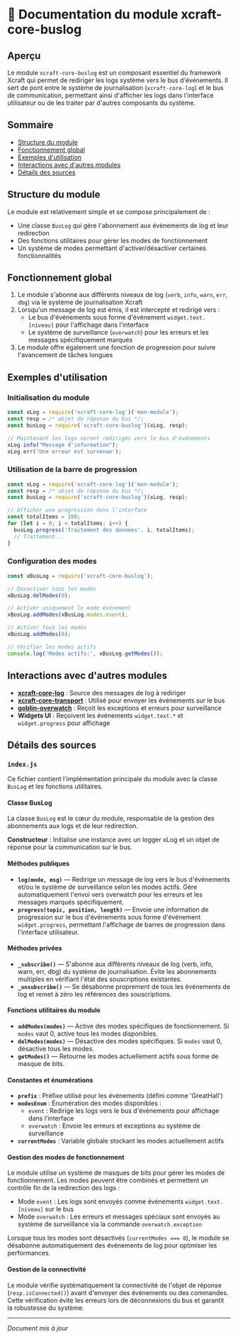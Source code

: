 # 📘 Documentation du module xcraft-core-buslog

## Aperçu

Le module `xcraft-core-buslog` est un composant essentiel du framework Xcraft qui permet de rediriger les logs système vers le bus d'événements. Il sert de pont entre le système de journalisation (`xcraft-core-log`) et le bus de communication, permettant ainsi d'afficher les logs dans l'interface utilisateur ou de les traiter par d'autres composants du système.

## Sommaire

- [Structure du module](#structure-du-module)
- [Fonctionnement global](#fonctionnement-global)
- [Exemples d'utilisation](#exemples-dutilisation)
- [Interactions avec d'autres modules](#interactions-avec-dautres-modules)
- [Détails des sources](#détails-des-sources)

## Structure du module

Le module est relativement simple et se compose principalement de :

- Une classe `BusLog` qui gère l'abonnement aux événements de log et leur redirection
- Des fonctions utilitaires pour gérer les modes de fonctionnement
- Un système de modes permettant d'activer/désactiver certaines fonctionnalités

## Fonctionnement global

1. Le module s'abonne aux différents niveaux de log (`verb`, `info`, `warn`, `err`, `dbg`) via le système de journalisation Xcraft
2. Lorsqu'un message de log est émis, il est intercepté et redirigé vers :
   - Le bus d'événements sous forme d'événement `widget.text.[niveau]` pour l'affichage dans l'interface
   - Le système de surveillance (`overwatch`) pour les erreurs et les messages spécifiquement marqués
3. Le module offre également une fonction de progression pour suivre l'avancement de tâches longues

## Exemples d'utilisation

### Initialisation du module

```javascript
const xLog = require('xcraft-core-log')('mon-module');
const resp = /* objet de réponse du bus */;
const busLog = require('xcraft-core-buslog')(xLog, resp);

// Maintenant les logs seront redirigés vers le bus d'événements
xLog.info("Message d'information");
xLog.err('Une erreur est survenue');
```

### Utilisation de la barre de progression

```javascript
const xLog = require('xcraft-core-log')('mon-module');
const resp = /* objet de réponse du bus */;
const busLog = require('xcraft-core-buslog')(xLog, resp);

// Afficher une progression dans l'interface
const totalItems = 100;
for (let i = 0; i < totalItems; i++) {
  busLog.progress('Traitement des données', i, totalItems);
  // Traitement...
}
```

### Configuration des modes

```javascript
const xBusLog = require('xcraft-core-buslog');

// Désactiver tous les modes
xBusLog.delModes(0);

// Activer uniquement le mode événement
xBusLog.addModes(xBusLog.modes.event);

// Activer tous les modes
xBusLog.addModes(0);

// Vérifier les modes actifs
console.log('Modes actifs:', xBusLog.getModes());
```

## Interactions avec d'autres modules

- **[xcraft-core-log]** : Source des messages de log à rediriger
- **[xcraft-core-transport]** : Utilisé pour envoyer les événements sur le bus
- **[goblin-overwatch]** : Reçoit les exceptions et erreurs pour surveillance
- **Widgets UI** : Reçoivent les événements `widget.text.*` et `widget.progress` pour affichage

## Détails des sources

### `index.js`

Ce fichier contient l'implémentation principale du module avec la classe `BusLog` et les fonctions utilitaires.

#### Classe BusLog

La classe `BusLog` est le cœur du module, responsable de la gestion des abonnements aux logs et de leur redirection.

**Constructeur** : Initialise une instance avec un logger xLog et un objet de réponse pour la communication sur le bus.

#### Méthodes publiques

- **`log(mode, msg)`** — Redirige un message de log vers le bus d'événements et/ou le système de surveillance selon les modes actifs. Gère automatiquement l'envoi vers overwatch pour les erreurs et les messages marqués spécifiquement.
- **`progress(topic, position, length)`** — Envoie une information de progression sur le bus d'événements sous forme d'événement `widget.progress`, permettant l'affichage de barres de progression dans l'interface utilisateur.

#### Méthodes privées

- **`_subscribe()`** — S'abonne aux différents niveaux de log (verb, info, warn, err, dbg) du système de journalisation. Évite les abonnements multiples en vérifiant l'état des souscriptions existantes.
- **`_unsubscribe()`** — Se désabonne proprement de tous les événements de log et remet à zéro les références des souscriptions.

#### Fonctions utilitaires du module

- **`addModes(modes)`** — Active des modes spécifiques de fonctionnement. Si `modes` vaut 0, active tous les modes disponibles.
- **`delModes(modes)`** — Désactive des modes spécifiques. Si `modes` vaut 0, désactive tous les modes.
- **`getModes()`** — Retourne les modes actuellement actifs sous forme de masque de bits.

#### Constantes et énumérations

- **`prefix`** : Préfixe utilisé pour les événements (défini comme 'GreatHall')
- **`modesEnum`** : Énumération des modes disponibles :
  - `event` : Redirige les logs vers le bus d'événements pour affichage dans l'interface
  - `overwatch` : Envoie les erreurs et exceptions au système de surveillance
- **`currentModes`** : Variable globale stockant les modes actuellement actifs

#### Gestion des modes de fonctionnement

Le module utilise un système de masques de bits pour gérer les modes de fonctionnement. Les modes peuvent être combinés et permettent un contrôle fin de la redirection des logs :

- Mode `event` : Les logs sont envoyés comme événements `widget.text.[niveau]` sur le bus
- Mode `overwatch` : Les erreurs et messages spéciaux sont envoyés au système de surveillance via la commande `overwatch.exception`

Lorsque tous les modes sont désactivés (`currentModes === 0`), le module se désabonne automatiquement des événements de log pour optimiser les performances.

#### Gestion de la connectivité

Le module vérifie systématiquement la connectivité de l'objet de réponse (`resp.isConnected()`) avant d'envoyer des événements ou des commandes. Cette vérification évite les erreurs lors de déconnexions du bus et garantit la robustesse du système.

---

_Document mis à jour_

[xcraft-core-log]: https://github.com/Xcraft-Inc/xcraft-core-log
[xcraft-core-transport]: https://github.com/Xcraft-Inc/xcraft-core-transport
[goblin-overwatch]: https://github.com/Xcraft-Inc/goblin-overwatch